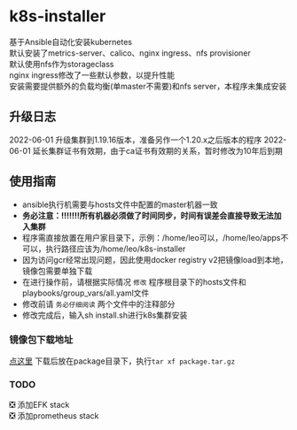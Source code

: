 # k8s-installer

基于Ansible自动化安装kubernetes  
默认安装了metrics-server、calico、nginx ingress、nfs provisioner  
默认使用nfs作为storageclass  
nginx ingress修改了一些默认参数，以提升性能  
安装需要提供额外的负载均衡(单master不需要)和nfs server，本程序未集成安装  

## 升级日志

2022-06-01 升级集群到1.19.16版本，准备另作一个1.20.x之后版本的程序
2022-06-01 延长集群证书有效期，由于ca证书有效期的关系，暂时修改为10年后到期

## 使用指南

* ansible执行机需要与hosts文件中配置的master机器一致
* <b>务必注意：!!!!!!!所有机器必须做了时间同步，时间有误差会直接导致无法加入集群</b>
* 程序需直接放置在用户家目录下，示例：/home/leo可以，/home/leo/apps不可以，执行路径应该为/home/leo/k8s-installer
* 因为访问gcr经常出现问题，因此使用docker registry v2把镜像load到本地，镜像包需要单独下载
* 在进行操作前，请根据实际情况 `修改` 程序根目录下的hosts文件和playbooks/group_vars/all.yaml文件
* 修改前请 `务必仔细阅读` 两个文件中的注释部分
* 修改完成后，输入sh install.sh进行k8s集群安装

### 镜像包下载地址

[点这里](https://share.weiyun.com/QeEEUNwj)
下载后放在package目录下，执行`tar xf package.tar.gz`

### TODO

&#x274E; 添加EFK stack  
&#x274E; 添加prometheus stack  
